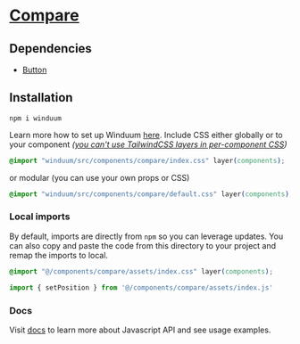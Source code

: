 # [Compare](https://winduum.dev/docs/components/compare.html)

## Dependencies
* [Button](https://github.com/winduum/winduum/tree/next/src/ui/button)

## Installation
```shell
npm i winduum
```
Learn more how to set up Winduum [here](https://winduum.dev/docs/).
Include CSS either globally or to your component _([you can't use TailwindCSS layers in per-component CSS](https://tailwindcss.com/docs/adding-custom-styles#layers-and-per-component-css))_

```css
@import "winduum/src/components/compare/index.css" layer(components);
```

or modular (you can use your own props or CSS)

```css
@import "winduum/src/components/compare/default.css" layer(components);
```

### Local imports
By default, imports are directly from `npm` so you can leverage updates.
You can also copy and paste the code from this directory to your project and remap the imports to local.

```css
@import "@/components/compare/assets/index.css" layer(components);
```

```js
import { setPosition } from '@/components/compare/assets/index.js'
```

### Docs
Visit [docs](https://winduum.dev/docs/components/compare.html) to learn more about Javascript API and see usage examples.
